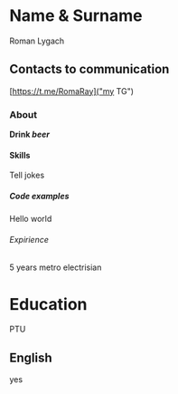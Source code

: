 # Name & Surname
Roman Lygach
## Contacts to communication
[https://t.me/RomaRay]("my TG")
### About
**Drink _beer_**
#### Skills
Tell jokes
##### Code examples
Hello world
###### Expirience
5 years metro electrisian
# Education
PTU
## English
yes